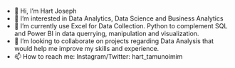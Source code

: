 - 👋 Hi, I’m Hart Joseph
- 👀 I’m interested in Data Analytics, Data Science and Business Analytics
- 🌱 I’m currently use Excel for Data Collection. Python to complement SQL and Power BI in data querrying, manipulation and visualization.
- 💞️ I’m looking to collaborate on projects regarding Data Analysis that would help me improve my skills and experience.
- 📫 How to reach me: Instagram/Twitter: hart_tamunoimim

<!---
donhartly/donhartly is a ✨ special ✨ repository because its `README.md` (this file) appears on your GitHub profile.
You can click the Preview link to take a look at your changes.
--->
